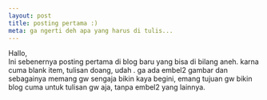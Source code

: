 ```yaml
---
layout: post
title: posting pertama :)
meta: ga ngerti deh apa yang harus di tulis...
---
```


Hallo,    
Ini sebenernya posting pertama di blog baru yang bisa di bilang aneh.
karna cuma blank item, tulisan doang, udah .
ga ada embel2 gambar dan sebagainya
memang gw sengaja bikin kaya begini, emang tujuan gw bikin blog cuma untuk tulisan gw aja, tanpa embel2 yang lainnya.